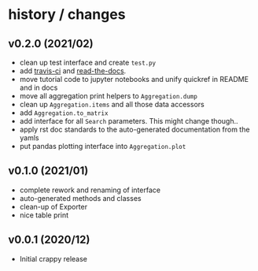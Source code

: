 # history / changes

## v0.2.0 (2021/02)

- clean up test interface and create `test.py`
- add [travis-ci](https://travis-ci.com/github/netzkolchose/elastipy) and 
[read-the-docs](https://elastipy.readthedocs.io/en/latest/).
- move tutorial code to jupyter notebooks and unify quickref in README and in docs
- move all aggregation print helpers to `Aggregation.dump`
- clean up `Aggregation.items` and all those data accessors
- add `Aggregation.to_matrix`
- add interface for all `Search` parameters. This might change though..
- apply rst doc standards to the auto-generated documentation from the yamls
- put pandas plotting interface into `Aggregation.plot`  

## v0.1.0 (2021/01)

- complete rework and renaming of interface
- auto-generated methods and classes
- clean-up of Exporter  
- nice table print

## v0.0.1 (2020/12)

- Initial crappy release